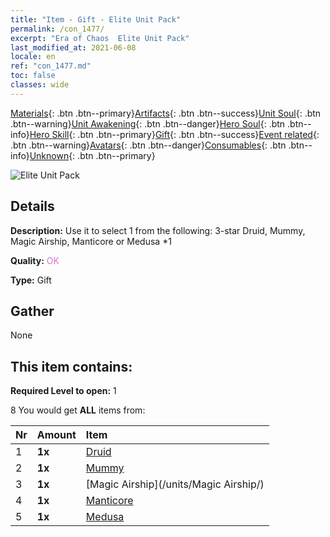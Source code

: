```yaml
---
title: "Item - Gift - Elite Unit Pack"
permalink: /con_1477/
excerpt: "Era of Chaos  Elite Unit Pack"
last_modified_at: 2021-06-08
locale: en
ref: "con_1477.md"
toc: false
classes: wide
---
```

 [Materials](/Items/){: .btn .btn--primary}[Artifacts](/Items/Artifacts/){: .btn .btn--success}[Unit Soul](/Items/UnitSoul/){: .btn .btn--warning}[Unit Awakening](/Items/UnitAwakening/){: .btn .btn--danger}[Hero Soul](/Items/HeroSoul/){: .btn .btn--info}[Hero Skill](/Items/HeroSkill/){: .btn .btn--primary}[Gift](/Items/Gift/){: .btn .btn--success}[Event related](/Items/Events/){: .btn .btn--warning}[Avatars](/Items/Avatars/){: .btn .btn--danger}[Consumables](/Items/Consumables/){: .btn .btn--info}[Unknown](/Items/Unknown/){: .btn .btn--primary}

 ![Elite Unit Pack](/images/t/i_907055.png)

## Details
 **Description:** Use it to select 1 from the following: 3-star Druid, Mummy, Magic Airship, Manticore or Medusa *1

 **Quality:** <span style="color: #DA70D6">OK</span>

 **Type:** Gift

## Gather

  None

## This item contains:

 **Required Level to open:** 1

 8 You would get **ALL** items  from:

  | Nr | Amount |     Item    |
  |:---|:-------|:------------|
  | 1 |  **1x** | [Druid](/units/Druid/) |  | 
  | 2 |  **1x** | [Mummy](/units/Mummy/) |  | 
  | 3 |  **1x** | [Magic Airship](/units/Magic Airship/) |  | 
  | 4 |  **1x** | [Manticore](/units/Manticore/) |  | 
  | 5 |  **1x** | [Medusa](/units/Medusa/) |  | 
